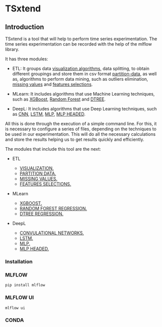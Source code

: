 # TSxtend
## Introduction

TSxtend is a tool that will help to perform time series experimentation. The time series experimentation can be recorded with the help of the mlflow library.

It has three modules:

- ETL: It groups data [visualization algorithms](visualization.py), data splitting, to obtain different groupings and store them in csv format [partition-data](partition-data.py), as well as, algorithms to perform data mining, such as outliers elimination, [missing values](missing-values.py) and [features selections](feature_selection.py).

- MLearn: It includes algorithms that use Machine Learning techniques, such as [XGBoost](xgb.py), [Random Forest](rf_regressor.py) and [DTREE](dtre_regressor.py).

- DeepL: It includes algorithms that use Deep Learning techniques, such as [CNN](cnn.py), [LSTM](lstm.py), [MLP](mlp.py), [MLP HEADED](mlp_headed.py). 

All this is done through the execution of a simple command line. For this, it is necessary to configure a series of files, depending on the techniques to be used in our experimentation. This will do all the necessary calculations and store the results helping us to get results quickly and efficiently. 

The modules that include this tool are the next:

- ETL
    
    - [VISUALIZATION.](docs/visualization.md)
    - [PARTITION DATA.](docs/partition-data.md)
    - [MISSING VALUES.](docs/missing-values.md)
    - [FEATURES SELECTIONS.](docs/feature-selection.md)

- MLearn

  - [XGBOOST.](docs/xgb.md)
  - [RANDOM FOREST REGRESSION.](docs/rf_regression.md)
  - [DTREE REGRESSION.](docs/dtree_regression.md)

- DeepL

    - [CONVULATIONAL NETWORKS.](docs/cnn.md) 
    - [LSTM.](docs/lstm.md) 
    - [MLP.](docs/mlp.md) 
    - [MLP HEADED.](docs/mlp_headed.md) 

### Installation

### MLFLOW
~~~
pip install mlflow
~~~

### MLFLOW UI

~~~
mlflow ui
~~~

### CONDA 

